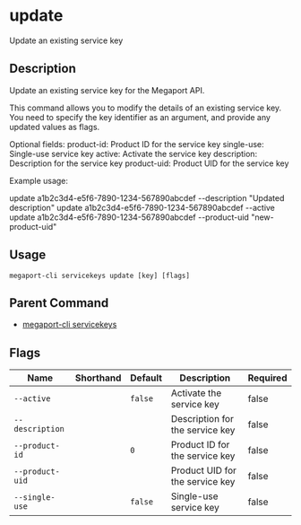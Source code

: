 # update

Update an existing service key

## Description

Update an existing service key for the Megaport API.

This command allows you to modify the details of an existing service key. You need to specify the key identifier as an argument, and provide any updated values as flags.

Optional fields:
product-id: Product ID for the service key
single-use: Single-use service key
active: Activate the service key
description: Description for the service key
product-uid: Product UID for the service key

Example usage:

update a1b2c3d4-e5f6-7890-1234-567890abcdef --description "Updated description"
update a1b2c3d4-e5f6-7890-1234-567890abcdef --active
update a1b2c3d4-e5f6-7890-1234-567890abcdef --product-uid "new-product-uid"



## Usage

```
megaport-cli servicekeys update [key] [flags]
```



## Parent Command

* [megaport-cli servicekeys](megaport-cli_servicekeys.md)




## Flags

| Name | Shorthand | Default | Description | Required |
|------|-----------|---------|-------------|----------|
| `--active` |  | `false` | Activate the service key | false |
| `--description` |  |  | Description for the service key | false |
| `--product-id` |  | `0` | Product ID for the service key | false |
| `--product-uid` |  |  | Product UID for the service key | false |
| `--single-use` |  | `false` | Single-use service key | false |




